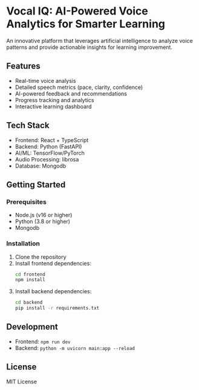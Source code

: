 # Vocal IQ: AI-Powered Voice Analytics for Smarter Learning

An innovative platform that leverages artificial intelligence to analyze voice patterns and provide actionable insights for learning improvement.

## Features

- Real-time voice analysis
- Detailed speech metrics (pace, clarity, confidence)
- AI-powered feedback and recommendations
- Progress tracking and analytics
- Interactive learning dashboard

## Tech Stack

- Frontend: React + TypeScript
- Backend: Python (FastAPI)
- AI/ML: TensorFlow/PyTorch
- Audio Processing: librosa
- Database: Mongodb

## Getting Started

### Prerequisites

- Node.js (v16 or higher)
- Python (3.8 or higher)
- Mongodb

### Installation

1. Clone the repository
2. Install frontend dependencies:
   ```bash
   cd frontend
   npm install
   ```
3. Install backend dependencies:
   ```bash
   cd backend
   pip install -r requirements.txt
   ```

## Development

- Frontend: `npm run dev`
- Backend: `python -m uvicorn main:app --reload`

## License

MIT License 